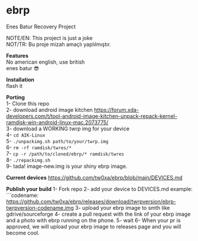 # ebrp
Enes Batur Recovery Project

NOTE/EN: This project is just a joke\
NOT/TR: Bu proje mizah amaçlı yaplılmıştır.

**Features**\
No american english, use british\
enes batur :sunglasses:

**Installation**\
flash it

**Porting**\
1- Clone this repo\
2- download android image kitchen https://forum.xda-developers.com/t/tool-android-image-kitchen-unpack-repack-kernel-ramdisk-win-android-linux-mac.2073775/ \
3- download a WORKING twrp img for your device\
4- ```cd AIK-Linux```\
5- ```./unpackimg.sh path/to/your/twrp.img```\
6- ```rm -rf ramdisk/twres/*```\
7- ```cp -r /path/to/cloned/ebrp/* ramdisk/twres```\
8- ```./repackimg.sh```\
9- tada! image-new.img is your shiny ebrp image.

**Current devices**
https://github.com/tw0xa/ebrp/blob/main/DEVICES.md

**Publish your build**
1- Fork repo
2- add your device to DEVICES.md
example: ```codename: https://github.com/tw0xa/ebrp/releases/download/twrpversion/ebrp-twrpversion-codename.img
3- upload your ebrp image to smth like gdrive/sourceforge 
4- create a pull request with the link of your ebrp image and a photo with ebrp running on the phone.
5- wait
6- When your pr is approved, we will upload your ebrp image to releases page and you will become cool.
